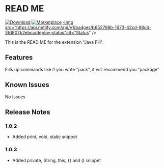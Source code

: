 # READ ME

<a href="https://marketplace.visualstudio.com/items?itemName=trende2001.java-fill"><img src="https://img.shields.io/badge/Download-More+-orange" alt="Download" /></a>
<a href="https://marketplace.visualstudio.com/items?itemName=trende2001.java-fill"><img src="https://img.shields.io/badge/Macketplace-v1.0.3-brightgreen" alt="Marketplace" /></a>
<a href="https://github.com/trende2001"><img src="https://api.netlify.com/api/v1/badges/b652768b-1673-42cd-98dd-3fd807b2ebca/deploy-status"alt="Status" /></a>

This is the READ ME for the extension "Java Fill".

## Features

Fills up commands like if you write "pack", it will recommend you "package"

<!-- ![featuregif](https://imgur.com/Dlqck2P) -->

## Known Issues

No Issues

## Release Notes

### 1.0.2

- Added print, void, static snippet


### 1.0.3

- Added private, String, this, {} and () snippet

